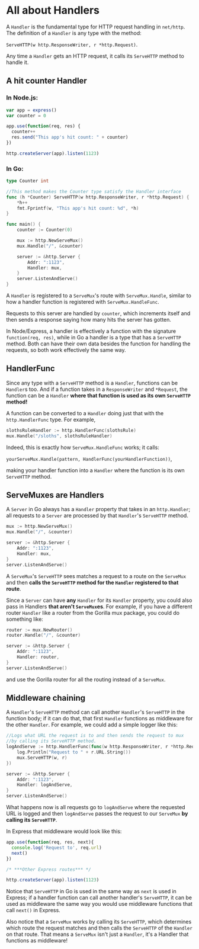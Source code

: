 # All about Handlers
A `Handler` is the fundamental type for HTTP request handling in `net/http`. The definition of a `Handler` is any type with the method:

`ServeHTTP(w http.ResponseWriter, r *http.Request)`.

Any time a `Handler` gets an HTTP request, it calls its `ServeHTTP` method to handle it.

## A hit counter Handler

### In Node.js:

```javascript
var app = express()
var counter = 0

app.use(function(req, res) {
  counter++
  res.send("This app's hit count: " + counter)
})

http.createServer(app).listen(1123)
```

### In Go:

```go
type Counter int

//This method makes the Counter type satisfy the Handler interface
func (h *Counter) ServeHTTP(w http.ResponseWriter, r *http.Request) {
    *h++
    fmt.Fprintf(w, "This app's hit count: %d", *h)
}

func main() {
    counter := Counter(0)

    mux := http.NewServeMux()
    mux.Handle("/", &counter)

    server := &http.Server {
        Addr: ":1123",
        Handler: mux,
    }
    server.ListenAndServe()
}
```

A `Handler` is registered to a `ServeMux`'s route with `ServeMux.Handle`, similar to how a handler function is registered with `ServeMux.HandleFunc`.

Requests to this server are handled by `counter`, which increments itself and then sends a response saying how many hits the server has gotten.

In Node/Express, a handler is effectively a function with the signature `function(req, res)`, while in Go a handler is a type that has a `ServeHTTP` method. Both can have their own data besides the function for handling the requests, so both work effectively the same way.


## HandlerFunc

Since any type with a `ServeHTTP` method is a `Handler`, functions can be `Handler`s too. And if a function takes in a `ResponseWriter` and `*Request`, the function can be a `Handler` **where that function is used as its own `ServeHTTP` method!**

A function can be converted to a `Handler` doing just that with the `http.HandlerFunc` type. For example,

```go
slothsRuleHandler := http.HandlerFunc(slothsRule)
mux.Handle("/sloths", slothsRuleHandler)
```

Indeed, this is exactly how `ServeMux.HandleFunc` works; it calls:

`yourServeMux.Handle(pattern, HandlerFunc(yourHandlerFunction))`,

making your handler function into a `Handler` where the function is its own `ServeHTTP` method.

## ServeMuxes are Handlers

A `Server` in Go always has a `Handler` property that takes in an `http.Handler`; all requests to a `Server` are processed by that `Handler`'s `ServeHTTP` method.

```go
mux := http.NewServeMux()
mux.Handle("/", &counter)

server := &http.Server {
    Addr: ":1123",
    Handler: mux,
}
server.ListenAndServe()
```

A `ServeMux`'s `ServeHTTP` sees matches a request to a route on the `ServeMux` and then **calls the `ServeHTTP` method for the `Handler` registered to that route**.

Since a `Server` can have **any** `Handler` for its `Handler` property, you could also pass in Handlers **that aren't `ServeMux`es**. For example, if you have a different router `Handler` like a router from the Gorilla mux package, you could do something like:

```go
router := mux.NewRouter()
router.Handle("/", &counter)

server := &http.Server {
    Addr: ":1123",
    Handler: router,
}
server.ListenAndServe()
```

and use the Gorilla router for all the routing instead of a `ServeMux`.

## Middleware chaining

A `Handler`'s `ServeHTTP` method can call another `Handler`'s `ServeHTTP` in the function body; if it can do that, that first `Handler` functions as middleware for the other `Handler`. For example, we could add a simple logger like this:

```go
//Logs what URL the request is to and then sends the request to mux
//by calling its ServeHTTP method.
logAndServe := http.HandlerFunc(func(w http.ResponseWriter, r *http.Request){
    log.Println("Request to " + r.URL.String())
    mux.ServeHTTP(w, r)
})

server := &http.Server {
    Addr: ":1123",
    Handler: logAndServe,
}
server.ListenAndServe()
```

What happens now is all requests go to `logAndServe` where the requested URL is logged and then `logAndServe` passes the request to our `ServeMux` **by calling its `ServeHTTP`**.

In Express that middleware would look like this:

```javascript
app.use(function(req, res, next){
  console.log('Request to', req.url)
  next()
})

/* ***Other Express routes*** */

http.createServer(app).listen(1123)
```

Notice that `ServeHTTP` in Go is used in the same way as `next` is used in Express; if a handler function can call another handler's `ServeHTTP`, it can be used as middleware the same way you would use middleware functions that call `next()` in Express.

Also notice that a `ServeMux` works by calling its `ServeHTTP`, which determines which route the request matches and then calls the `ServeHTTP` of the `Handler` on that route. That means a `ServeMux` isn't just a `Handler`, it's a Handler that functions as middleware!
